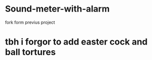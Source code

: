 # Sound-meter-with-alarm
 fork form  previus project
# tbh i forgor to add easter cock and ball tortures
